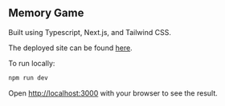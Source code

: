 ## Memory Game

Built using Typescript, Next.js, and Tailwind CSS.

The deployed site can be found [here](https://memory-game-eight-eta.vercel.app/).

To run locally:

```bash
npm run dev
```

Open [http://localhost:3000](http://localhost:3000) with your browser to see the result.
